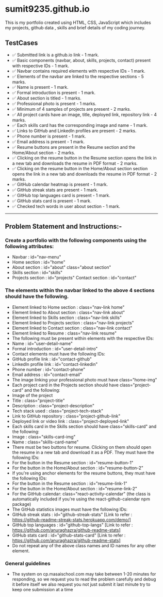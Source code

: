 # sumit9235.github.io

This is my portfolio created using HTML, CSS, JavaScript which includes my projects, github data , skills and brief details of my coding journey.

## TestCases
- ✅ Submitted link is a github.io link - 1 mark.
- ✅ Basic components (navbar, about, skills, projects, contact) present with respective IDs - 1 mark.
- ✅ Navbar contains required elements with respective IDs - 1 mark.
- ✅ Elements of the navbar are linked to the respective sections  - 5 marks.
- ✅ Name is present - 1 mark.
- ✅ Formal introduction is present - 1 mark.
- ✅ About section is titled - 1 marks.
- ✅ Professional photo is present - 1 marks.
- ✅ Minimum of 4 samples of projects are present - 2 marks.
- ✅ All project cards have an image, title, deployed link, repository link - 4 marks.
- ✅ Each skills card has the corresponding image and name - 1 mark.
- ✅ Links to GitHub and LinkedIn profiles are present - 2 marks.
- ✅ Phone number is present - 1 mark.
- ✅ Email address is present - 1 mark.
- ✅ Resume buttons are present in the Resume section and the Home/About section - 2 marks.
- ✅ Clicking on the resume button in the Resume section opens the link in a new tab and downloads the resume in PDF format - 2 marks.
- ✅ Clicking on the resume button in the Home/About section section opens the link in a new tab and downloads the resume in PDF format - 2 marks.
- ✅ GitHub calendar heatmap is present - 1 mark.
- ✅ GitHub streak stats are present - 1 mark.
- ✅ GitHub top languages card is present - 1 mark.
- ✅ GitHub stats card is present - 1 mark.
- ✅ Checked tech words in user about section - 1 mark.

---
## Problem Statement and Instructions:-
 ### Create a portfolio with the following components using the following attributes:
 - Navbar : id="nav-menu"
 - Home section : id="home"
 - About section : id="about" class="about section"
 - Skills section : id="skills"
 - Projects section : id="projects"
Contact section : id="contact" 
### The elements within the navbar linked to the above 4 sections should have the following.
 - Element linked to Home section : class="nav-link home"
 - Element linked to About section : class="nav-link about"
 - Element linked to Skills section : class="nav-link skills"
 - Element linked to Projects section : class="nav-link projects"
 - Element linked to Contact section : class="nav-link contact"
 - Element linked to Resume : class="nav-link resume"
 - The following must be present within elements with the respective IDs:
 - Name : id="user-detail-name"
 - Formal introduction : id="user-detail-intro"
 - Contact elements must have the following IDs:
 - GitHub profile link : id="contact-github"
 - LinkedIn profile link : id="contact-linkedin"
 - Phone number : id="contact-phone"
 - Email address : id="contact-email"
 - The image linking your professional photo must have class="home-img"
 - Each project card in the Projects section should have class="project-card" and the following:
 - Image of the project
 - Title : class="project-title"
 - Description : class="project-description"
 - Tech stack used : class="project-tech-stack"
 - Link to GitHub repository : class="project-github-link"
 - Deployed link or video link : class="project-deployed-link"
 - Each skills card in the Skills section should have class="skills-card" and the following:
 - Image : class="skills-card-img"
 - Name : class="skills-card-name"
 - There must be two buttons for resume. Clicking on them should open the resume in a new tab and download it as a PDF. They must have the following IDs:
 - For the button in the Resume section : id="resume-button-1"
 - For the button in the Home/About section : id="resume-button-2"
 - If you're using anchor elements for the resume buttons, they must have the following IDs:
 - For the button in the Resume section : id="resume-link-1"
 - For the button in the Home/About section : id="resume-link-2"
 - For the GitHub calendar: class="react-activity-calendar" (the class is automatically included if you're using the react-github-calendar npm package)
 - The GitHub statistics images must have the following IDs:
 - GitHub streak stats : id="github-streak-stats" [Link to refer : https://github-readme-streak-stats.herokuapp.com/demo/]
 - GitHub top languages : id="github-top-langs" [Link to refer : https://github.com/anuraghazra/github-readme-stats]
 - GitHub stats card : id="github-stats-card" [Link to refer : https://github.com/anuraghazra/github-readme-stats]
 - Do not repeat any of the above class names and ID names for any other element.
### General guidelines
- The system on cp.masaischool.com may take between 1-20 minutes for responding,
so we request you to read the problem carefully and debug it before itself
we also request you not just submit it last minute
try to keep one submission at a time
